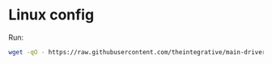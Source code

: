 # Linux config
Run:
```bash
wget -qO - https://raw.githubusercontent.com/theintegrative/main-driver-setup/opensuse-thinclient/0.sh | bash
```
